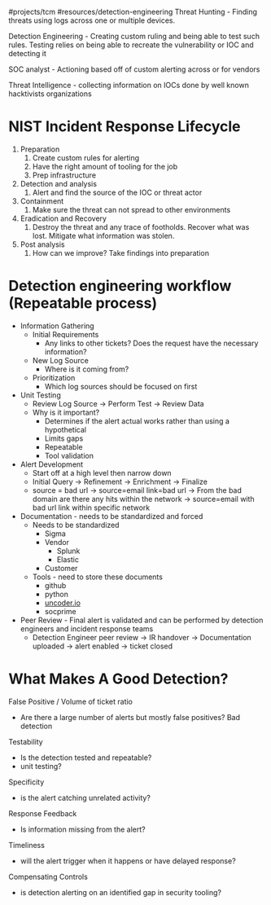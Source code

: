 #projects/tcm 
#resources/detection-engineering
Threat Hunting - Finding threats using logs across one or multiple devices.

Detection Engineering - Creating custom ruling and being able to test such rules. Testing relies on being able to recreate the vulnerability or IOC and detecting it

SOC analyst - Actioning based off of custom alerting across or for vendors

Threat Intelligence - collecting information on IOCs done by well known hacktivists organizations

# NIST Incident Response Lifecycle

1. Preparation
    1. Create custom rules for alerting
    2. Have the right amount of tooling for the job
    3. Prep infrastructure
2. Detection and analysis
    1. Alert and find the source of the IOC or threat actor
3. Containment
    1. Make sure the threat can not spread to other environments
4. Eradication and Recovery
    1. Destroy the threat and any trace of footholds. Recover what was lost. Mitigate what information was stolen.
5. Post analysis
    1. How can we improve? Take findings into preparation

# Detection engineering workflow (Repeatable process)

- Information Gathering
    - Initial Requirements
        - Any links to other tickets? Does the request have the necessary information?
    - New Log Source
        - Where is it coming from?
    - Prioritization
        - Which log sources should be focused on first
- Unit Testing
    - Review Log Source → Perform Test → Review Data
    - Why is it important?
        - Determines if the alert actual works rather than using a hypothetical
        - Limits gaps
        - Repeatable
        - Tool validation
- Alert Development
    - Start off at a high level then narrow down
    - Initial Query → Refinement → Enrichment → Finalize
    - source = bad url → source=email link=bad url → From the bad domain are there any hits within the network → source=email with bad url link within specific network
- Documentation - needs to be standardized and forced
    - Needs to be standardized
        - Sigma
        - Vendor
            - Splunk
            - Elastic
        - Customer
    - Tools - need to store these documents
        - github
        - python
        - [uncoder.io](http://uncoder.io)
        - socprime
- Peer Review - Final alert is validated and can be performed by detection engineers and incident response teams
    - Detection Engineer peer review → IR handover → Documentation uploaded → alert enabled → ticket closed

# What Makes A Good Detection?

False Positive / Volume of ticket ratio

- Are there a large number of alerts but mostly false positives? Bad detection

Testability

- Is the detection tested and repeatable?
- unit testing?

Specificity

- is the alert catching unrelated activity?

Response Feedback

- Is information missing from the alert?

Timeliness

- will the alert trigger when it happens or have delayed response?

Compensating Controls

- is detection alerting on an identified gap in security tooling?